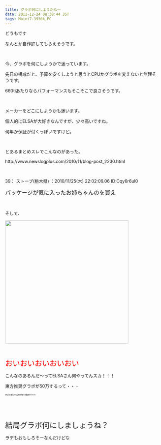 ```yaml
---
title: グラボ何にしようかな〜
date: 2012-12-24 08:38:44 JST
tags: Maini7-3930k,PC
---
```

<p>どうもです</p>
<p>なんとか自作許してもらえそうです。</p>
<p>&nbsp;</p>
<p>今、グラボを何にしようかで迷っています。</p>
<p>先日の構成だと、予算を安くしようと思うとCPUかグラボを変えないと無理そうです。</p>
<p>660tiあたりならパフォーマンスもそこそこで良さそうです。</p>
<p>&nbsp;</p>
<p>メーカーをどこにしようかも迷います。</p>
<p>個人的にELSAが大好きなんですが、少々高いですね。</p>
<p>何年か保証が付くっぽいですけど。</p>
<p>&nbsp;</p>
<p>とあるまとめスレでこんなのがあった。</p>
<p>http://www.newslogplus.com/2010/11/blog-post_2230.html</p>
<p>&nbsp;</p>
<p>39： ストーブ(栃木県) ：2010/11/25(木) 22:02:06.06 ID:Cqy6r6uI0</p>
<p><span style="font-size:18px;">パッケージが気に入ったお姉ちゃんのを買え</span></p>
<p>&nbsp;</p>
<p>そして、</p>
<p><a href="https://picasaweb.google.com/lh/photo/LsEElJJkau_XM4yfjJEno9MTjNZETYmyPJy0liipFm0?feat=embedwebsite"><img src="https://lh3.googleusercontent.com/-kBluVKK50vQ/UNeSEvhNEII/AAAAAAAAA4U/WQWaTSm57Ko/s400/20070208210500.jpg" height="400" width="400" /></a></p>
<p>&nbsp;</p>
<p><span style="font-size:24px;"><span style="color:red;">おいおいおいおいおい</span></span></p>
<p>こんなのあるんだ〜ってELSAさん何やってんスカ！！！</p>
<p>東方推奨グラボが50万するって・・・</p>
<p><span style="font-size:6px;"><del>すごく欲しいんだけど（箱が）・・・</del></span></p>
<p>&nbsp;</p>
<p>&nbsp;</p>
<p><span style="font-size:24px;">結局グラボ何にしましょうね？</span></p>
<p>ラデもおもしろそーなんだけどな</p>